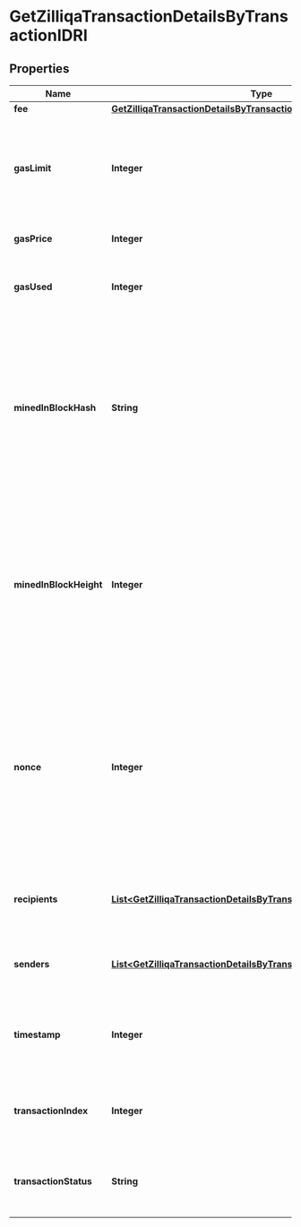 

# GetZilliqaTransactionDetailsByTransactionIDRI


## Properties

| Name | Type | Description | Notes |
|------------ | ------------- | ------------- | -------------|
|**fee** | [**GetZilliqaTransactionDetailsByTransactionIDRIFee**](GetZilliqaTransactionDetailsByTransactionIDRIFee.md) |  |  |
|**gasLimit** | **Integer** | Represents the maximum amount of gas allowed in the block in order to determine how many transactions it can fit. |  |
|**gasPrice** | **Integer** | Defines the price of the gas. |  |
|**gasUsed** | **Integer** | Defines how much of the gas for the block has been used. |  |
|**minedInBlockHash** | **String** | Represents the hash of the block, which is its unique identifier. It represents a cryptographic digital fingerprint made by hashing the block header twice through the SHA256 algorithm. |  |
|**minedInBlockHeight** | **Integer** | Represents the number of blocks in the blockchain preceding this specific block. Block numbers have no gaps. A blockchain usually starts with block 0 called the \&quot;Genesis block\&quot;. |  |
|**nonce** | **Integer** | Represents the sequential running number for an address, starting from 0 for the first transaction. E.g., if the nonce of a transaction is 10, it would be the 11th transaction sent from the sender&#39;s address. |  |
|**recipients** | [**List&lt;GetZilliqaTransactionDetailsByTransactionIDRIRecipientsInner&gt;**](GetZilliqaTransactionDetailsByTransactionIDRIRecipientsInner.md) | Represents an object of addresses that receive the transactions. |  |
|**senders** | [**List&lt;GetZilliqaTransactionDetailsByTransactionIDRISendersInner&gt;**](GetZilliqaTransactionDetailsByTransactionIDRISendersInner.md) | Represents an object of addresses that provide the funds. |  |
|**timestamp** | **Integer** | Defines the exact date/time when this block was mined in Unix Timestamp. |  |
|**transactionIndex** | **Integer** | Defines the numeric representation of the transaction index. |  |
|**transactionStatus** | **String** | Defines the status of the transaction, whether it is e.g. pending or complete. |  |



